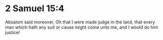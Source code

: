 # 2 Samuel 15:4

Absalom said moreover, Oh that I were made judge in the land, that every man which hath any suit or cause might come unto me, and I would do him justice!